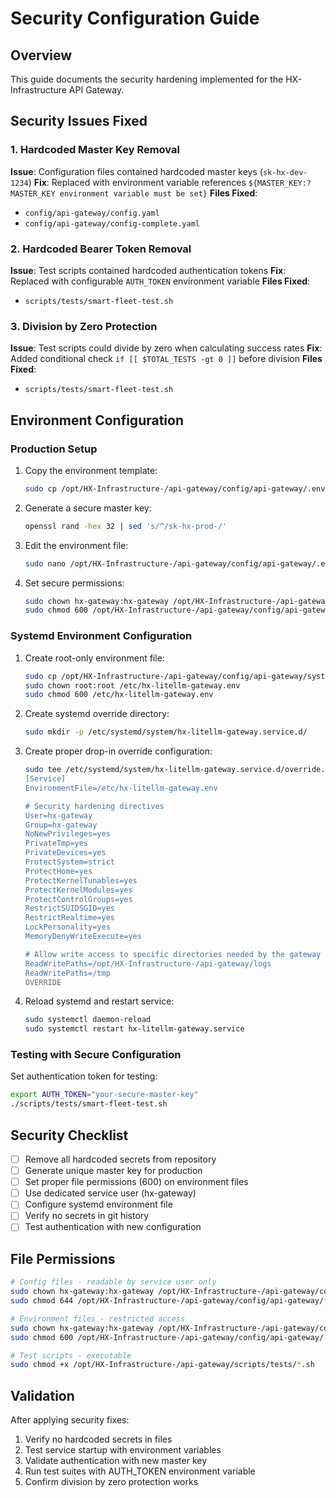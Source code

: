 # Security Configuration Guide

## Overview
This guide documents the security hardening implemented for the HX-Infrastructure API Gateway.

## Security Issues Fixed

### 1. Hardcoded Master Key Removal
**Issue**: Configuration files contained hardcoded master keys (`sk-hx-dev-1234`)
**Fix**: Replaced with environment variable references `${MASTER_KEY:?MASTER_KEY environment variable must be set}`
**Files Fixed**:
- `config/api-gateway/config.yaml` 
- `config/api-gateway/config-complete.yaml`

### 2. Hardcoded Bearer Token Removal
**Issue**: Test scripts contained hardcoded authentication tokens
**Fix**: Replaced with configurable `AUTH_TOKEN` environment variable
**Files Fixed**:
- `scripts/tests/smart-fleet-test.sh`

### 3. Division by Zero Protection
**Issue**: Test scripts could divide by zero when calculating success rates
**Fix**: Added conditional check `if [[ $TOTAL_TESTS -gt 0 ]]` before division
**Files Fixed**:
- `scripts/tests/smart-fleet-test.sh`

## Environment Configuration

### Production Setup
1. Copy the environment template:
   ```bash
   sudo cp /opt/HX-Infrastructure-/api-gateway/config/api-gateway/.env.template /opt/HX-Infrastructure-/api-gateway/config/api-gateway/.env
   ```

2. Generate a secure master key:
   ```bash
   openssl rand -hex 32 | sed 's/^/sk-hx-prod-/'
   ```

3. Edit the environment file:
   ```bash
   sudo nano /opt/HX-Infrastructure-/api-gateway/config/api-gateway/.env
   ```

4. Set secure permissions:
   ```bash
   sudo chown hx-gateway:hx-gateway /opt/HX-Infrastructure-/api-gateway/config/api-gateway/.env
   sudo chmod 600 /opt/HX-Infrastructure-/api-gateway/config/api-gateway/.env

### Systemd Environment Configuration

1. Create root-only environment file:
   ```bash
   sudo cp /opt/HX-Infrastructure-/api-gateway/config/api-gateway/systemd.env /etc/hx-litellm-gateway.env
   sudo chown root:root /etc/hx-litellm-gateway.env
   sudo chmod 600 /etc/hx-litellm-gateway.env
   ```

2. Create systemd override directory:
   ```bash
   sudo mkdir -p /etc/systemd/system/hx-litellm-gateway.service.d/
   ```

3. Create proper drop-in override configuration:
   ```bash
   sudo tee /etc/systemd/system/hx-litellm-gateway.service.d/override.conf > /dev/null << 'OVERRIDE'
   [Service]
   EnvironmentFile=/etc/hx-litellm-gateway.env
   
   # Security hardening directives
   User=hx-gateway
   Group=hx-gateway
   NoNewPrivileges=yes
   PrivateTmp=yes
   PrivateDevices=yes
   ProtectSystem=strict
   ProtectHome=yes
   ProtectKernelTunables=yes
   ProtectKernelModules=yes
   ProtectControlGroups=yes
   RestrictSUIDSGID=yes
   RestrictRealtime=yes
   LockPersonality=yes
   MemoryDenyWriteExecute=yes
   
   # Allow write access to specific directories needed by the gateway
   ReadWritePaths=/opt/HX-Infrastructure-/api-gateway/logs
   ReadWritePaths=/tmp
   OVERRIDE
   ```

4. Reload systemd and restart service:
   ```bash
   sudo systemctl daemon-reload
   sudo systemctl restart hx-litellm-gateway.service
   ```

### Testing with Secure Configuration
Set authentication token for testing:
```bash
export AUTH_TOKEN="your-secure-master-key"
./scripts/tests/smart-fleet-test.sh
```

## Security Checklist
- [ ] Remove all hardcoded secrets from repository
- [ ] Generate unique master key for production
- [ ] Set proper file permissions (600) on environment files
- [ ] Use dedicated service user (hx-gateway)
- [ ] Configure systemd environment file
- [ ] Verify no secrets in git history
- [ ] Test authentication with new configuration

## File Permissions
```bash
# Config files - readable by service user only
sudo chown hx-gateway:hx-gateway /opt/HX-Infrastructure-/api-gateway/config/api-gateway/*.yaml
sudo chmod 644 /opt/HX-Infrastructure-/api-gateway/config/api-gateway/*.yaml

# Environment files - restricted access
sudo chown hx-gateway:hx-gateway /opt/HX-Infrastructure-/api-gateway/config/api-gateway/.env
sudo chmod 600 /opt/HX-Infrastructure-/api-gateway/config/api-gateway/.env

# Test scripts - executable
sudo chmod +x /opt/HX-Infrastructure-/api-gateway/scripts/tests/*.sh
```

## Validation
After applying security fixes:
1. Verify no hardcoded secrets in files
2. Test service startup with environment variables
3. Validate authentication with new master key
4. Run test suites with AUTH_TOKEN environment variable
5. Confirm division by zero protection works
